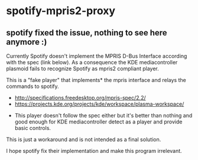# spotify-mpris2-proxy

## spotify fixed the issue, nothing to see here anymore :)


Currently Spotify doesn't implement the MPRIS D-Bus Interface according
with the spec (link below). As a consequence the KDE mediacontroller
plasmoid fails to recognize Spotify as mpris2 compliant player.

This is a "fake player" that implements* the mpris interface and relays
the commands to spotify.

  - http://specifications.freedesktop.org/mpris-spec/2.2/
  - https://projects.kde.org/projects/kde/workspace/plasma-workspace/

* This player doesn't follow the spec either but it's better than
nothing and good enough for KDE mediacontroller detect as a player and
provide basic controls.

This is just a workaround and is not intended as a final solution.

I hope spotify fix their implementation and make this program
irrelevant.
